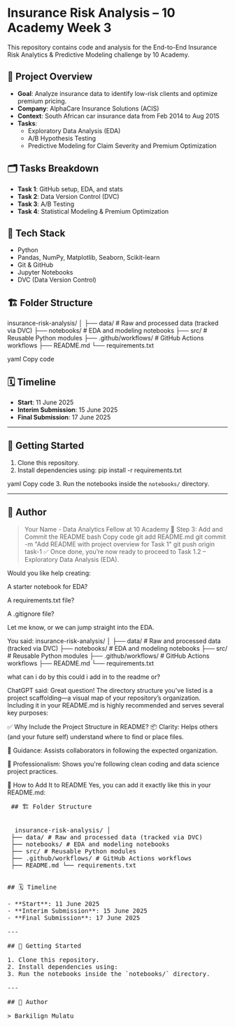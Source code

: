 # Insurance Risk Analysis – 10 Academy Week 3

This repository contains code and analysis for the End-to-End Insurance Risk Analytics & Predictive Modeling challenge by 10 Academy.

## 📌 Project Overview

- **Goal**: Analyze insurance data to identify low-risk clients and optimize premium pricing.
- **Company**: AlphaCare Insurance Solutions (ACIS)
- **Context**: South African car insurance data from Feb 2014 to Aug 2015
- **Tasks**:
  - Exploratory Data Analysis (EDA)
  - A/B Hypothesis Testing
  - Predictive Modeling for Claim Severity and Premium Optimization

## 🗂️ Tasks Breakdown

- **Task 1**: GitHub setup, EDA, and stats
- **Task 2**: Data Version Control (DVC)
- **Task 3**: A/B Testing
- **Task 4**: Statistical Modeling & Premium Optimization

## 🧰 Tech Stack

- Python
- Pandas, NumPy, Matplotlib, Seaborn, Scikit-learn
- Git & GitHub
- Jupyter Notebooks
- DVC (Data Version Control)

## 🏗️ Folder Structure

insurance-risk-analysis/
│
├── data/ # Raw and processed data (tracked via DVC)
├── notebooks/ # EDA and modeling notebooks
├── src/ # Reusable Python modules
├── .github/workflows/ # GitHub Actions workflows
├── README.md
└── requirements.txt

yaml
Copy code

## 🗓️ Timeline

- **Start**: 11 June 2025
- **Interim Submission**: 15 June 2025
- **Final Submission**: 17 June 2025

---

## 🚀 Getting Started

1. Clone this repository.
2. Install dependencies using:
pip install -r requirements.txt

yaml
Copy code
3. Run the notebooks inside the `notebooks/` directory.

---

## 📎 Author

> Your Name - Data Analytics Fellow at 10 Academy
🔹 Step 3: Add and Commit the README
bash
Copy code
git add README.md
git commit -m "Add README with project overview for Task 1"
git push origin task-1
✅ Once done, you’re now ready to proceed to Task 1.2 – Exploratory Data Analysis (EDA).

Would you like help creating:

A starter notebook for EDA?

A requirements.txt file?

A .gitignore file?

Let me know, or we can jump straight into the EDA.







You said:
insurance-risk-analysis/ │ ├── data/ # Raw and processed data (tracked via DVC) ├── notebooks/ # EDA and modeling notebooks ├── src/ # Reusable Python modules ├── .github/workflows/ # GitHub Actions workflows ├── README.md └── requirements.txt

what can i do by this could i add in to the readme or?


ChatGPT said:
Great question! The directory structure you've listed is a project scaffolding—a visual map of your repository’s organization. Including it in your README.md is highly recommended and serves several key purposes:

✅ Why Include the Project Structure in README?
📦 Clarity: Helps others (and your future self) understand where to find or place files.

🚧 Guidance: Assists collaborators in following the expected organization.

🧼 Professionalism: Shows you're following clean coding and data science project practices.

📌 How to Add It to README
Yes, you can add it exactly like this in your README.md:

<pre> ## 🏗️ Folder Structure


  insurance-risk-analysis/ │ 
 ├── data/ # Raw and processed data (tracked via DVC) 
 ├── notebooks/ # EDA and modeling notebooks 
 ├── src/ # Reusable Python modules 
 ├── .github/workflows/ # GitHub Actions workflows 
 ├── README.md └── requirements.txt 

 
## 🗓️ Timeline

- **Start**: 11 June 2025
- **Interim Submission**: 15 June 2025
- **Final Submission**: 17 June 2025

---

## 🚀 Getting Started

1. Clone this repository.
2. Install dependencies using:
3. Run the notebooks inside the `notebooks/` directory.

---

## 📎 Author

> Barkilign Mulatu 





